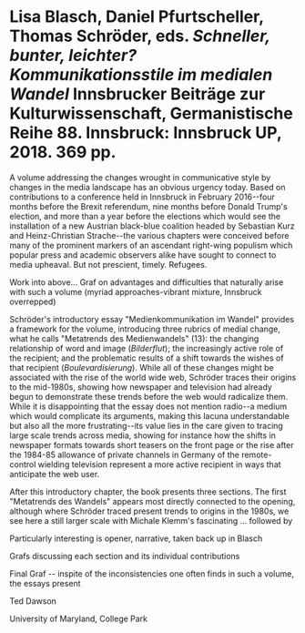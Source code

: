 # Lisa Blasch, Daniel Pfurtscheller, Thomas Schröder, eds. *Schneller,  bunter, leichter? Kommunikationsstile im medialen Wandel* Innsbrucker Beiträge zur Kulturwissenschaft, Germanistische Reihe 88. Innsbruck: Innsbruck UP, 2018. 369 pp.

A volume addressing the changes wrought in communicative style by changes in the media landscape has an obvious urgency today. Based on contributions to a conference held in Innsbruck in February 2016--four months before the Brexit referendum, nine months before Donald Trump's election, and more than a year before the elections which would see the installation of a new Austrian black-blue coalition headed by Sebastian Kurz and Heinz-Christian Strache--the various chapters were conceived before many of the prominent markers of an ascendant right-wing populism which popular press and academic observers alike have sought to connect to media upheaval. But not prescient, timely. Refugees.

Work into above... Graf on advantages and difficulties that naturally arise with such a volume (myriad approaches-vibrant mixture, Innsbruck overrepped)

Schröder's introductory essay "Medienkommunikation im Wandel" provides a framework for the volume, introducing three rubrics of medial change, what he calls "Metatrends des Medienwandels" (13): the changing relationship of word and image (*Bilderflut*); the increasingly active role of the recipient; and the problematic results of a shift towards the wishes of that recipient (*Boulevardisierung*). While all of these changes might be associated with the rise of the world wide web, Schröder traces their origins to the mid-1980s, showing how newspaper and television had already begun to demonstrate these trends before the web would radicalize them. While it is disappointing that the essay does not mention radio--a medium which would complicate its arguments, making this lacuna understandable but also all the more frustrating--its value lies in the care given to tracing large scale trends across media, showing for instance how the shifts in newspaper formats towards short teasers on the front page or the rise after the 1984-85 allowance of private channels in Germany of the remote-control wielding television represent a more active recipient in ways that anticipate the web user.

After this introductory chapter, the book presents three sections. The first "Metatrends des Wandels" appears most directly connected to the opening, although where Schröder traced present trends to origins in the 1980s, we see here a still larger scale with Michale Klemm's fascinating ... followed by

Particularly interesting is opener, narrative, taken back up in Blasch



Grafs discussing each section and its individual contributions

Final Graf -- inspite of the inconsistencies one often finds in such a volume, the essays present

Ted Dawson

University of Maryland, College Park